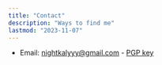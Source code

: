 ```yaml
---
title: "Contact"
description: "Ways to find me"
lastmod: "2023-11-07"
---
```


- Email: [nightkalyyy@gmail.com](mailto:nightkalyyy@gmail.com) - [PGP key](https://keys.openpgp.org/vks/v1/by-fingerprint/2A6422B2794C30FD19AB96A38E829D3381CFEBBE)
